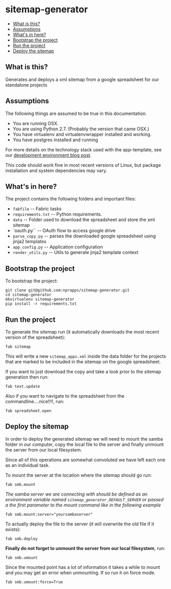 sitemap-generator
=================

* [What is this?](#what-is-this)
* [Assumptions](#assumptions)
* [What's in here?](#whats-in-here)
* [Bootstrap the project](#bootstrap-the-project)
* [Run the project](#run-the-project)
* [Deploy the sitemap](#deploy-the-sitemap)

What is this?
-------------

Generates and deploys a xml sitemap from a google spreadsheet for our standalone projects

Assumptions
-----------

The following things are assumed to be true in this documentation.
* You are running OSX.
* You are using Python 2.7. (Probably the version that came OSX.)
* You have virtualenv and virtualenvwrapper installed and working.
* You have postgres installed and running

For more details on the technology stack used with the app-template, see our [development environment blog post](http://blog.apps.npr.org/2013/06/06/how-to-setup-a-developers-environment.html).

This code should work fine in most recent versions of Linux, but package installation and system dependencies may vary.

What's in here?
---------------

The project contains the following folders and important files:

* ``fabfile`` -- Fabric tasks
* ``requirements.txt`` -- Python requirements.
* ``data`` -- Folder used to download the spreadsheet and store the xml sitemap
* `oauth.py`` -- OAuth flow to access google drive
* ``parse_copy.py`` -- parses the downloaded google spreadsheet using jinja2 templates
* ``app_config.py`` -- Application configuration
* ``render_utils.py`` -- Utils to generate jinja2 template context


Bootstrap the project
---------------------

To bootstrap the project:

```
git clone git@github.com:nprapps/sitemap-generator.git
cd sitemap-generator
mkvirtualenv sitemap-generator
pip install -r requirements.txt
```

Run the project
---------------

To generate the sitemap run (it automatically downloads the most recent version of the spreadsheet):

```
fab sitemap
```

This will write a new `sitemap_apps.xml` inside the data folder for the projects that are marked to be included in the sitemap on the google spreadsheet.

If you want to just download the copy and take a look prior to the sitemap generation then run:

```
fab text.update
```

Also if you want to navigate to the spreadsheet from the commandline....nice!!!!, run:

```
fab spreadsheet.open
```

Deploy the sitemap
------------------

In order to deploy the generated sitemap we will need to mount the samba folder in our computer, copy the local file to the server and finally unmount the server from our local filesystem.

Since all of this operations are somewhat convoluted we have left each one as an individual task.

To mount the server at the location where the sitemap should go run:

```
fab smb.mount
```

_The samba server we are connecting with should be defined as an environment variable named `sitemap_generator_DEFAULT_SERVER` or passed a the first parameter to the mount command like in the following example_

```
fab smb.mount:server="yoursambaserver"
```

To actually deploy the file to the server (it will overwrite the old file if it exists):

```
fab smb.deploy
```

**Finally do not forget to unmount the server from our local filesystem**, run:

```
fab smb.umount
```

Since the mounted point has a lot of information it takes a while to mount and you may get an error when unmounting. If so run it on force mode.

```
fab smb.umount:force=True
```
